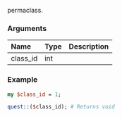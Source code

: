 permaclass.
### Arguments
**Name**|**Type**|**Description**
:---|:---|:---
class_id|int|

### Example

```perl
my $class_id = 1;

quest::($class_id); # Returns void
```